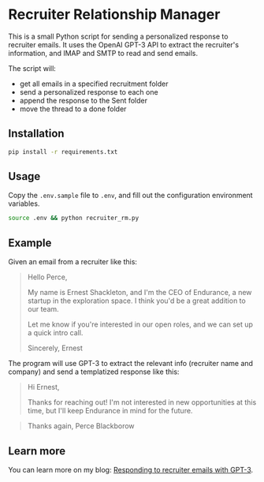 # Recruiter Relationship Manager

This is a small Python script for sending a personalized response to recruiter emails. It uses the OpenAI GPT-3 API to extract the recruiter's information, and IMAP and SMTP to read and send emails.

The script will:

- get all emails in a specified recruitment folder
- send a personalized response to each one
- append the response to the Sent folder
- move the thread to a done folder

## Installation

```sh
pip install -r requirements.txt
```

## Usage

Copy the `.env.sample` file to `.env`, and fill out the configuration environment variables.

```sh
source .env && python recruiter_rm.py
```

## Example

Given an email from a recruiter like this:

> Hello Perce,
>
> My name is Ernest Shackleton, and I'm the CEO of Endurance, a new startup in the exploration space. I think you'd be a great addition to our team.
>
> Let me know if you're interested in our open roles, and we can set up a quick intro call.
>
> Sincerely,
> Ernest

The program will use GPT-3 to extract the relevant info (recruiter name and company) and send a templatized response like this:

> Hi Ernest,
>
> Thanks for reaching out! I'm not interested in new opportunities at this time, but I'll keep Endurance in mind for the future.

> Thanks again,
> Perce Blackborow

## Learn more

You can learn more on my blog: [Responding to recruiter emails with GPT-3](https://matthewbilyeu.com/blog/2022-09-01/responding-to-recruiter-emails-with-gpt-3).

